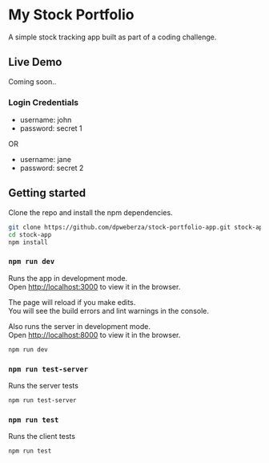 # My Stock Portfolio
A simple stock tracking app built as part of a coding challenge.

## Live Demo
Coming soon..

### Login Credentials

- username: john
- password: secret 1

OR

- username: jane
- password: secret 2

## Getting started
Clone the repo and install the npm dependencies.
```sh
git clone https://github.com/dpweberza/stock-portfolio-app.git stock-app
cd stock-app
npm install
```

### `npm run dev`

Runs the app in development mode.<br>
Open [http://localhost:3000](http://localhost:3000) to view it in the browser.

The page will reload if you make edits.<br>
You will see the build errors and lint warnings in the console.

Also runs the server in development mode.<br>
Open [http://localhost:8000](http://localhost:8000) to view it in the browser.

```sh
npm run dev
```

### `npm run test-server`

Runs the server tests

```sh
npm run test-server
```

### `npm run test`

Runs the client tests

```sh
npm run test
```

